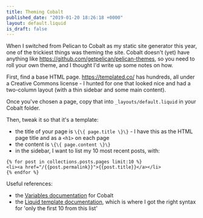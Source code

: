 ```yaml
---
title: Theming Cobalt
published_date: "2019-01-20 18:26:18 +0000"
layout: default.liquid
is_draft: false
---
```

When I switched from Pelican to Cobalt as my static site generator this year, one of the trickiest things was theming the site. Cobalt doesn't (yet) have anything like <https://github.com/getpelican/pelican-themes>, so you need to roll your own theme, and I thought I'd write up some notes on how.

First, find a base HTML page. <https://templated.co/> has hundreds, all under a Creative Commons license - I hunted for one that looked nice and had a two-column layout (with a thin sidebar and some main content).

Once you've chosen a page, copy that into `_layouts/default.liquid` in your Cobalt folder.

Then, tweak it so that it's a template:

- the title of your page is `\{\{ page.title \}\}` - I have this as the HTML page title and as a `<h1>` on each page
- the content is `\{\{ page.content \}\}`
- in the sidebar, I want to list my 10 most recent posts, with:

```
{% for post in collections.posts.pages limit:10 %}
<li><a href="/{{post.permalink}}">{{post.title}}</a></li>
{% endfor %}
```

Useful references:

- the [Variables documentation](http://cobalt-org.github.io/docs/variables/) for Cobalt
- the [Liquid template documentation](https://shopify.github.io/liquid/tags/iteration/), which is where I got the right syntax for 'only the first 10 from this list'

